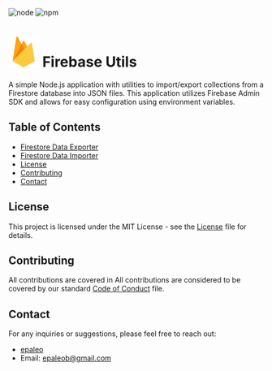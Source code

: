 ![node](https://img.shields.io/npm/v/node.svg?logo=nodedotjs)
![npm](https://img.shields.io/npm/v/npm.svg?logo=npm)

# ![Firebase](docs/images/firebase-logo.svg) Firebase Utils

A simple Node.js application with utilities to import/export collections from a Firestore database into JSON files. This application utilizes Firebase Admin SDK and allows for easy configuration using environment variables.

## Table of Contents

- [Firestore Data Exporter](./firestore-exporter/README.md)
- [Firestore Data Importer](./firestore-importer/README.md)
- [License](#license)
- [Contributing](#contributing)
- [Contact](#contact)

## License

This project is licensed under the MIT License - see the [License](LICENSE) file for details.

## Contributing

All contributions are covered in All contributions are considered to be covered by our standard [Code of Conduct](CODE_OF_CONDUCT.md) file.

## Contact

For any inquiries or suggestions, please feel free to reach out:

- [epaleo](https://github.com/epaleo)
- Email: epaleob@gmail.com
